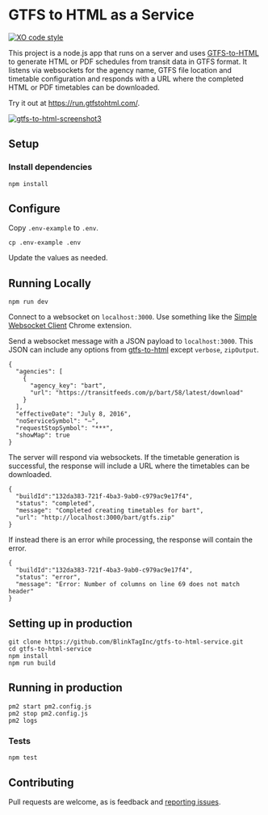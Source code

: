 # GTFS to HTML as a Service

[![XO code style](https://img.shields.io/badge/code_style-XO-5ed9c7.svg)](https://github.com/sindresorhus/xo)

This project is a node.js app that runs on a server and uses [GTFS-to-HTML](https://github.com/brendannee/gtfs-to-html) to generate HTML or PDF schedules from transit data in GTFS format. It listens via websockets for the agency name, GTFS file location and timetable configuration and responds with a URL where the completed HTML or PDF timetables can be downloaded.

Try it out at https://run.gtfstohtml.com/.

[![gtfs-to-html-screenshot3](https://user-images.githubusercontent.com/96217/98912896-8bcd5880-247b-11eb-8104-467266954bf1.jpg)](https://run.gtfstohtml.com)

## Setup

### Install dependencies

    npm install

## Configure

Copy `.env-example` to `.env`.

    cp .env-example .env

Update the values as needed.

## Running Locally

    npm run dev

Connect to a websocket on `localhost:3000`. Use something like the [Simple Websocket Client](https://chrome.google.com/webstore/detail/simple-websocket-client/pfdhoblngboilpfeibdedpjgfnlcodoo) Chrome extension.

Send a websocket message with a JSON payload to `localhost:3000`. This JSON can include any options from [gtfs-to-html](https://github.com/brendannee/gtfs-to-html) except `verbose`, `zipOutput`.

    {
      "agencies": [
        {
          "agency_key": "bart",
          "url": "https://transitfeeds.com/p/bart/58/latest/download"
        }
      ],
      "effectiveDate": "July 8, 2016",
      "noServiceSymbol": "—",
      "requestStopSymbol": "***",
      "showMap": true
    }

The server will respond via websockets. If the timetable generation is successful, the response will include a URL where the timetables can be downloaded.

    {
      "buildId":"132da383-721f-4ba3-9ab0-c979ac9e17f4",
      "status": "completed",
      "message": "Completed creating timetables for bart",
      "url": "http://localhost:3000/bart/gtfs.zip"
    }

If instead there is an error while processing, the response will contain the error.

    {
      "buildId":"132da383-721f-4ba3-9ab0-c979ac9e17f4",
      "status": "error",
      "message": "Error: Number of columns on line 69 does not match header"
    }

## Setting up in production

    git clone https://github.com/BlinkTagInc/gtfs-to-html-service.git
    cd gtfs-to-html-service
    npm install
    npm run build

## Running in production

    pm2 start pm2.config.js
    pm2 stop pm2.config.js
    pm2 logs

### Tests

    npm test

## Contributing

Pull requests are welcome, as is feedback and [reporting issues](https://github.com/blinktaginc/gtfs-to-html-service/issues).
